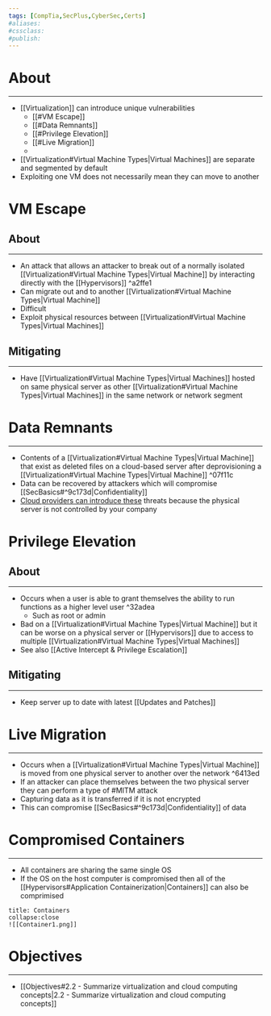 ```yaml
---
tags: [CompTia,SecPlus,CyberSec,Certs]
#aliases:
#cssclass:
#publish:
---
```


# About
---
- [[Virtualization]] can introduce unique vulnerabilities
	- [[#VM Escape]]
	- [[#Data Remnants]]
	- [[#Privilege Elevation]]
	- [[#Live Migration]]
	-
- [[Virtualization#Virtual Machine Types|Virtual Machines]] are separate and segmented by default
- Exploiting one VM does not necessarily mean they can move to another

# VM Escape

## About
---
- An attack that allows an attacker to break out of a normally isolated [[Virtualization#Virtual Machine Types|Virtual Machine]] by interacting directly with the [[Hypervisors]] ^a2ffe1
- Can migrate out and to another  [[Virtualization#Virtual Machine Types|Virtual Machine]]
- Difficult
- Exploit physical resources between [[Virtualization#Virtual Machine Types|Virtual Machines]]

## Mitigating
---
- Have [[Virtualization#Virtual Machine Types|Virtual Machines]] hosted on same physical server as other [[Virtualization#Virtual Machine Types|Virtual Machines]] in the same network or network segment

# Data Remnants
---
- Contents of a [[Virtualization#Virtual Machine Types|Virtual Machine]] that exist as deleted files on a cloud-based server after deprovisioning a [[Virtualization#Virtual Machine Types|Virtual Machine]] ^07f11c
- Data can be recovered by attackers which will compromise [[SecBasics#^9c173d|Confidentiality]]
- <u>Cloud providers can introduce these</u> threats because the physical server is not controlled by your company

# Privilege Elevation

## About
---
- Occurs when a user is able to grant themselves the ability to run functions as a higher level user ^32adea
	- Such as root or admin
- Bad on a [[Virtualization#Virtual Machine Types|Virtual Machine]] but it can be worse on a physical server or [[Hypervisors]] due to access to multiple [[Virtualization#Virtual Machine Types|Virtual Machines]]
- See also [[Active Intercept & Privilege Escalation]]

## Mitigating
---
- Keep server up to date with latest [[Updates and Patches]]

# Live Migration
---
- Occurs when a [[Virtualization#Virtual Machine Types|Virtual Machine]] is moved from one physical server to another over the network ^6413ed
- If an attacker can place themselves between the two physical server they can perform a type of #MITM attack
- Capturing data as it is transferred if it is not encrypted
- This can compromise [[SecBasics#^9c173d|Confidentiality]] of data

# Compromised Containers
---
- All containers are sharing the same single OS
- If the OS on the host computer is compromised then all of the [[Hypervisors#Application Containerization|Containers]] can also be comprimised

```ad-info
title: Containers
collapse:close
![[Container1.png]]
```

# Objectives
---
- [[Objectives#2.2 - Summarize virtualization and cloud computing concepts|2.2 - Summarize virtualization and cloud computing concepts]]